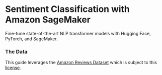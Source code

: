 # Sentiment Classification with Amazon SageMaker
Fine-tune state-of-the-art NLP transformer models with Hugging Face, PyTorch, and SageMaker.

### The Data
This guide leverages the [Amazon Reviews Dataset](https://s3.amazonaws.com/amazon-reviews-pds/readme.html) which is subject to this [license](https://s3.amazonaws.com/amazon-reviews-pds/license.txt).
